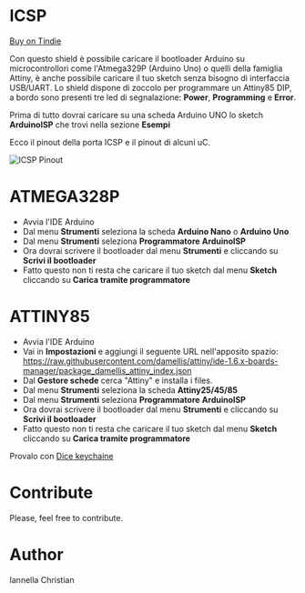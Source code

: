 # ICSP
[Buy on Tindie](https://www.tindie.com/products/chris_maker_/attiny85-uploader/)

Con questo shield è possibile caricare il bootloader Arduino su microcontrollori come l'Atmega329P (Arduino Uno) o quelli della famiglia Attiny, è anche possibile
caricare il tuo sketch senza bisogno di interfaccia USB/UART.
Lo shield dispone di zoccolo per programmare un Attiny85 DIP, a bordo sono presenti tre led di segnalazione: **Power**, **Programming** e **Error**. 

Prima di tutto dovrai caricare su una scheda Arduino UNO lo sketch **ArduinoISP** che trovi nella sezione **Esempi** 


Ecco il pinout della porta ICSP e il pinout di alcuni uC.

![ICSP Pinout](https://github.com/ChristianIannella/ICSP/blob/main/ICSP%20Pinout.png)


# ATMEGA328P

- Avvia l'IDE Arduino
- Dal menu **Strumenti** seleziona la scheda **Arduino Nano** o **Arduino Uno**
- Dal menu **Strumenti** seleziona **Programmatore** **ArduinoISP**
- Ora dovrai scrivere il bootloader dal menu **Strumenti** e cliccando su **Scrivi il bootloader**
- Fatto questo non ti resta che caricare il tuo sketch dal menu **Sketch** cliccando su **Carica tramite programmatore**


# ATTINY85

- Avvia l'IDE Arduino
- Vai in **Impostazioni** e aggiungi il seguente URL nell'apposito spazio: 
https://raw.githubusercontent.com/damellis/attiny/ide-1.6.x-boards-manager/package_damellis_attiny_index.json
- Dal **Gestore schede** cerca "Attiny" e installa i files.
- Dal menu **Strumenti** seleziona la scheda **Attiny25/45/85**
- Dal menu **Strumenti** seleziona **Programmatore** **ArduinoISP**
- Ora dovrai scrivere il bootloader dal menu **Strumenti** e cliccando su **Scrivi il bootloader**
- Fatto questo non ti resta che caricare il tuo sketch dal menu **Sketch** cliccando su **Carica tramite programmatore**


Provalo con [Dice keychaine](https://www.tindie.com/products/chris_maker_/attiny85-keychain-dice/)


# Contribute
Please, feel free to contribute.

# Author
Iannella Christian
